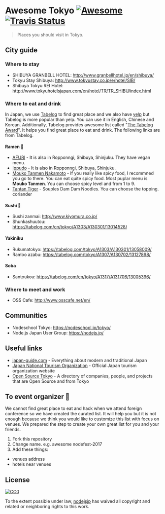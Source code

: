 [awesome-link]:  https://github.com/sindresorhus/awesome
[awesome-badge]: https://cdn.rawgit.com/sindresorhus/awesome/d7305f38d29fed78fa85652e3a63e154dd8e8829/media/badge.svg
[travis-link]:   https://travis-ci.org/nodejsjp/awesome-tokyo
[travis-badge]:  https://travis-ci.org/nodejsjp/awesome-tokyo.svg?branch=master

# Awesome Tokyo [![Awesome][awesome-badge]][awesome-link] [![Travis Status][travis-badge]][travis-link]

> Places you should visit in Tokyo.

## City guide

### Where to stay
+ SHIBUYA GRANBELL HOTEL: http://www.granbellhotel.jp/en/shibuya/
+ Tokyu Stay Shibuya: http://www.tokyustay.co.jp/e/hotel/SIB/
+ Shibuya Tokyu REI Hotel: http://www.tokyuhotelsjapan.com/en/hotel/TR/TR_SHIBU/index.html

### Where to eat and drink

In Japan, we use [Tabelog](https://tabelog.com/en/) to find great place and we also have [yelp](https://www.yelp.com/%E6%9D%B1%E4%BA%AC) but Tabelog is more popular than yelp. You can use it in English, Chinese and Korean. Additionally, Tabelog provides awesome list called "[The Tabelog Award](https://tabelog.com/en/award/restaurant/rstlist/)". It helps you find great place to eat and drink. The following links are from Tabelog.

#### Ramen :ramen:
+ [AFURI](https://tabelog.com/en/tokyo/A1303/A130302/13005500/) - It is also in Ropponngi, Shibuya, Shinjuku. They have vegan menu.
+ [Ippudo](https://tabelog.com/en/tokyo/A1304/A130401/13168295/) - It is also in Ropponngi, Shibuya, Shinjuku.
+ [Mouko Tanmen Nakamoto](https://tabelog.com/en/tokyo/A1303/A130301/13094387/) - If you really like spicy food, I recommned you go to there. You can eat quite spicy food. Most puplar menu is **Mouko Tanmen**. You can choose spicy level and from 1 to 9.
+ [Tantan Tiger](https://tabelog.com/en/tokyo/A1311/A131103/13198944/) - Souples Dam Dam Noodles. You can choose the topping. coriander

#### Sushi :sushi:
+ Sushi zanmai: http://www.kiyomura.co.jp/
+ Shunkashuutou: https://tabelog.com/cn/tokyo/A1303/A130301/13014528/

#### Yakiniku
+ Rukumatokyo: https://tabelog.com/tokyo/A1303/A130301/13058009/
+ Rambo azabu: https://tabelog.com/tokyo/A1307/A130702/13127898/

#### Soba
+ Santoukou: https://tabelog.com/en/tokyo/A1317/A131706/13005396/

### Where to meet and work
+ OSS Cafe: http://www.osscafe.net/en/

## Communities
+ Nodeschool Tokyo: https://nodeschool.io/tokyo/
+ Node.js Japan User Group: https://nodejs.jp/

## Useful links

+ [japan-guide.com](https://www.japan-guide.com/) - Everything about modern and traditional Japan
+ [Japan National Tourism Organization](https://www.jnto.go.jp/eng/) - Official Japan tourism organization website
+ [Open Source Tokyo](https://github.com/opensourcecities/tokyo) - A directory of companies, people, and projects that are Open Source and from Tokyo

## To event organizer :raised_hands:

We cannot find great place to eat and hack when we attend foreign conference so we have created the curated list. It will help you but it is not enough because we think you would like to customize this list with focus on venues. We prepared the step to create your own great list for you and your friends.

1. Fork this repository
2. Change name. e.g. awesome nodefest-2017
3. Add these things:
  - venues address
  - hotels near venues

## License

[![CC0](http://mirrors.creativecommons.org/presskit/buttons/88x31/svg/cc-zero.svg)](https://creativecommons.org/publicdomain/zero/1.0/)

To the extent possible under law, [nodejsjp](https://github.com/nodejsjp) has waived all copyright and related or neighboring rights to this work.
